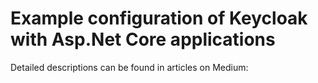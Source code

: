 # Example configuration of Keycloak with Asp.Net Core applications

Detailed descriptions can be found in articles on Medium:
